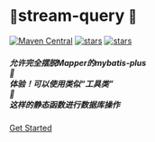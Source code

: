 <!-- _coverpage.md -->

# <small class='left-person-fencing person-fencing'>:person_fencing:</small>stream-query <small class='right-person-fencing person-fencing'>:person_fencing:</small>

[![Maven Central](https://img.shields.io/maven-central/v/org.dromara.stream-query/stream-query.svg?label=Maven%20Central)](https://search.maven.org/artifact/org.dromara/stream-query)
[![stars](https://gitee.com/dromara/stream-query/badge/star.svg)](https://gitee.com/dromara/stream-query)
[![stars](https://img.shields.io/github/stars/dromara/stream-query.svg?style=social)](https://github.com/dromara/stream-query)

##### <div class='flex'>允许完全摆脱Mapper的mybatis-plus<div class='hover-rotate-reverse'>:corn:</div>体验！可以使用类似“工具类”<div class='hover-rotate'>:wrench:</div>这样的静态函数进行数据库操作</div>

[Get Started](/docs/get-started)